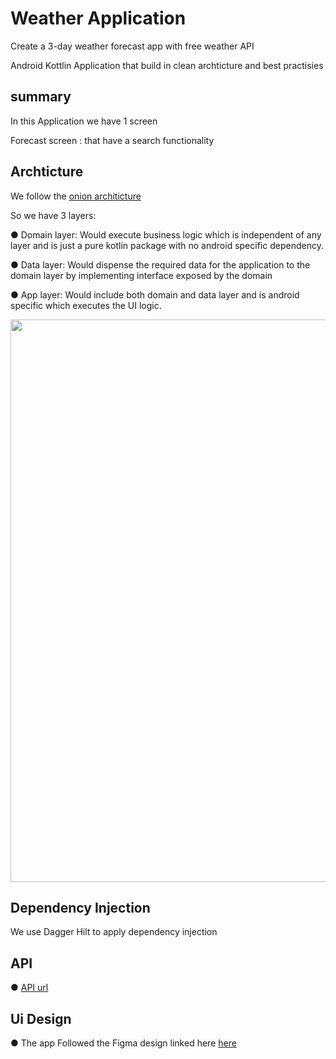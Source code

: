 # Weather Application
Create a 3-day weather forecast app with free weather API
 
Android Kottlin Application that build in clean archticture and best practisies

## summary
 In this Application we have 1 screen

Forecast screen : that have a search functionality

## Archticture
 We follow the [onion architicture](https://medium.com/android-dev-hacks/detailed-guide-on-android-clean-architecture-9eab262a9011)
 
 So we have 3 layers:
 
●	Domain layer: Would execute business logic which is independent of any layer and is just a pure kotlin package with no android specific dependency.

●	Data layer: Would dispense the required data for the application to the domain layer by implementing interface exposed by the domain

●	App layer:
Would include both domain and data layer and is android specific which executes the UI logic.

<img src="https://user-images.githubusercontent.com/8076006/232272370-c7f80389-d612-4bbb-a077-5cc2550e962e.jpg" width= "900">


## Dependency Injection

We use Dagger Hilt to apply dependency injection


## API 

●	 [API url](https://www.weatherapi.com)

## Ui Design


●	The app Followed the Figma design linked here [here](https://www.figma.com/file/JD8lSTU1xVPr3Wo1sO6qTz/FE-Coding-challenge?node-id=0-1&t=8xzcold8WwVWO5fO-0)


